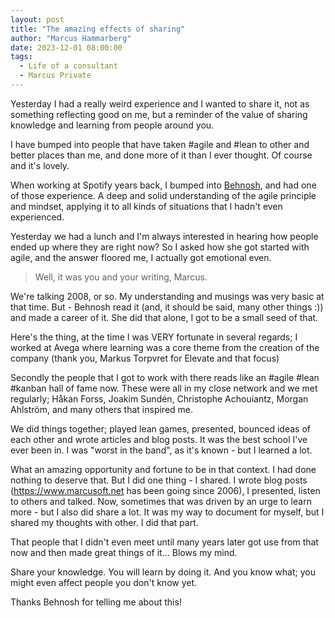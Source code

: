 ```yaml
---
layout: post
title: "The amazing effects of sharing"
author: "Marcus Hammarberg"
date: 2023-12-01 08:00:00
tags:
  - Life of a consultant
  - Marcus Private
---
```


Yesterday I had a really weird experience and I wanted to share it, not as something reflecting good on me, but a reminder of the value of sharing knowledge and learning from people around you.

I have bumped into people that have taken #agile and #lean to other and better places than me, and done more of it than I ever thought. Of course and it's lovely.

<!-- excerpt-end -->

When working at Spotify years back, I bumped into [Behnosh](https://www.linkedin.com/in/behnoshesni/), and had one of those experience. A deep and solid understanding of the agile principle and mindset, applying it to all kinds of situations that I hadn't even experienced.

Yesterday we had a lunch and I'm always interested in hearing how people ended up where they are right now? So I asked how she got started with agile, and the answer floored me, I actually got emotional even.

> Well, it was you and your writing, Marcus.

We're talking 2008, or so. My understanding and musings was very basic at that time. But - Behnosh read it (and, it should be said, many other things :)) and made a career of it. She did that alone, I got to be a small seed of that.

Here's the thing, at the time I was VERY fortunate in several regards; I worked at Avega where learning was a core theme from the creation of the company (thank you, Markus Torpvret for Elevate and that focus)

Secondly the people that I got to work with there reads like an #agile #lean #kanban hall of fame now. These were all in my close network and we met regularly; Håkan Forss, Joakim Sundén, Christophe Achouiantz, Morgan Ahlström, and many others that inspired me.

We did things together; played lean games, presented, bounced ideas of each other and wrote articles and blog posts. It was the best school I've ever been in. I was "worst in the band", as it's known - but I learned a lot.

What an amazing opportunity and fortune to be in that context. I had done nothing to deserve that. But I did one thing - I shared. I wrote blog posts (https://www.marcusoft.net has been going since 2006), I presented, listen to others and talked. Now, sometimes that was driven by an urge to learn more - but I also did share a lot. It was my way to document for myself, but I shared my thoughts with other. I did that part.

That people that I didn't even meet until many years later got use from that now and then made great things of it... Blows my mind.

Share your knowledge. You will learn by doing it. And you know what; you might even affect people you don't know yet.

Thanks Behnosh for telling me about this!
